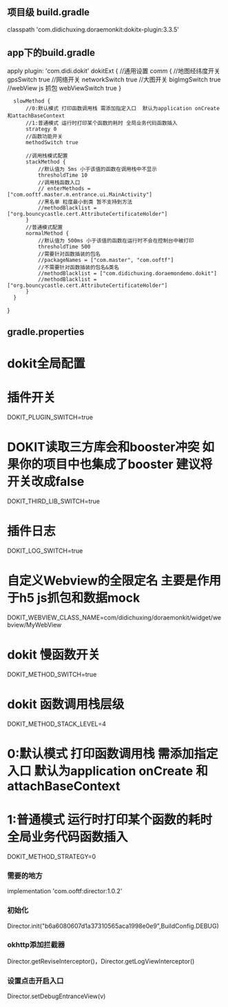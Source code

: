 ## 项目级 build.gradle
  classpath 'com.didichuxing.doraemonkit:dokitx-plugin:3.3.5'
## app下的build.gradle
  apply plugin: 'com.didi.dokit'
  dokitExt {
      //通用设置
      comm {
          //地图经纬度开关
          gpsSwitch true
          //网络开关
          networkSwitch true
          //大图开关
          bigImgSwitch true
          //webView js 抓包
          webViewSwitch true
      }

      slowMethod {
          //0:默认模式 打印函数调用栈 需添加指定入口  默认为application onCreate 和attachBaseContext
          //1:普通模式 运行时打印某个函数的耗时 全局业务代码函数插入
          strategy 0
          //函数功能开关
          methodSwitch true

          //调用栈模式配置
          stackMethod {
              //默认值为 5ms 小于该值的函数在调用栈中不显示
              thresholdTime 10
              //调用栈函数入口
              // enterMethods = ["com.ooftf.master.m.entrance.ui.MainActivity"]
              //黑名单 粒度最小到类 暂不支持到方法
              //methodBlacklist = ["org.bouncycastle.cert.AttributeCertificateHolder"]
          }
          //普通模式配置
          normalMethod {
              //默认值为 500ms 小于该值的函数在运行时不会在控制台中被打印
              thresholdTime 500
              //需要针对函数插装的包名
              //packageNames = ["com.master", "com.ooftf"]
              //不需要针对函数插装的包名&类名
              //methodBlacklist = ["com.didichuxing.doraemondemo.dokit"]
              //methodBlacklist = ["org.bouncycastle.cert.AttributeCertificateHolder"]
          }
      }
  }


## gradle.properties
  # dokit全局配置
  # 插件开关
  DOKIT_PLUGIN_SWITCH=true
  # DOKIT读取三方库会和booster冲突 如果你的项目中也集成了booster 建议将开关改成false
  DOKIT_THIRD_LIB_SWITCH=true
  # 插件日志
  DOKIT_LOG_SWITCH=true
  # 自定义Webview的全限定名 主要是作用于h5 js抓包和数据mock
  DOKIT_WEBVIEW_CLASS_NAME=com/didichuxing/doraemonkit/widget/webview/MyWebView
  # dokit 慢函数开关
  DOKIT_METHOD_SWITCH=true
  # dokit 函数调用栈层级
  DOKIT_METHOD_STACK_LEVEL=4
  # 0:默认模式 打印函数调用栈 需添加指定入口  默认为application onCreate 和attachBaseContext
  # 1:普通模式 运行时打印某个函数的耗时 全局业务代码函数插入
  DOKIT_METHOD_STRATEGY=0

### 需要的地方
  implementation 'com.ooftf:director:1.0.2'
### 初始化
  Director.init("b6a6080607d1a37310565aca1998e0e9",BuildConfig.DEBUG)
### okhttp添加拦截器
   Director.getReviseInterceptor()，Director.getLogViewInterceptor()
### 设置点击开启入口
Director.setDebugEntranceView(v)